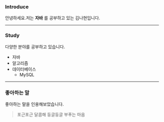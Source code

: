 ### Introduce

안녕하세요.저는 __자바__ 를 공부하고 있는 김나현입니다.

---
### Study

다양한 분야를 공부하고 있습니다.

- 자바
- 알고리즘
- 데이터베이스 
  - MySQL

---

### 좋아하는 말

좋아하는 말을 인용해보았습니다.

>포근포근 달콤해 둥글둥글 부푸는 마음